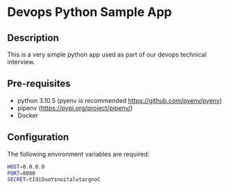 # Devops Python Sample App

## Description
This is a very simple python app used as part of our devops technical interview.

## Pre-requisites
- python 3.10.5 (pyenv is recommended https://github.com/pyenv/pyenv)
- pipenv (https://pypi.org/project/pipenv/)
- Docker

## Configuration
The following environment variables are required:
```bash
HOST=0.0.0.0
PORT=8080
SECRET=tIdiDuoYsnoitalutargnoC
```